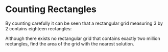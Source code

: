 # Counting Rectangles

By counting carefully it can be seen that a rectangular grid measuring $3$ by $2$ contains eighteen rectangles:


Although there exists no rectangular grid that contains exactly two million rectangles, find the area of the grid with the nearest solution.